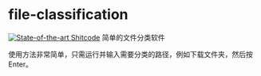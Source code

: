 # file-classification
[![State-of-the-art Shitcode](https://img.shields.io/static/v1?label=State-of-the-art&message=Shitcode&color=7B5804)](https://github.com/trekhleb/state-of-the-art-shitcode)
简单的文件分类软件

使用方法非常简单，只需运行并输入需要分类的路径，例如下载文件夹，然后按Enter。
